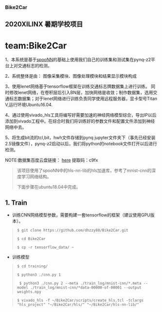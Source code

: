 ### Bike2Car

## 2020XILINX 暑期学校项目  
# team:Bike2Car

1、本系统是基于[spooNN](https://github.com/fpgasystems/spooNN)的基础上使用我们自己的训练集和测试集在pynq-z2平台上对交通标志的检测。

2、系统整体是由： 图像采集模块、图像处理模块和结果显示模块构成

3、使用lenet网络基于tensorflow框架在训练交通标志牌数据集上进行训练。
同时修改lenet网络，在卷积层后引入BN层，加快网络是收敛；制作数据集，选用交通标志数据集；对于lenet网络进行训练负责同学使用远程服务器，显卡型号Titan V,运行环境Ubuntu16.04.

4、通过使用vivado_hls工具将编写好需要加速的神经网络模型综合，导出IP以后添加到vivado工程中。在综合时我们将训练好的参数文件和配置文件添加到神经网络中去。

5、将生成bit流的tcl,bit，hwh文件存储到pynq jupyter文件夹下（事先已经安装2.5镜像文件），pynq-z2启动以后，我们将python的notebook文件打开以后进行检测。














NOTE:数据集百度云盘链接：
[here](https://pan.baidu.com/s/1T_M1QsgLPP7PS1eXq9i1cA) 
提取码：c9fx

> 该项目使用了spooNN中的hls-nn-lib的hls加速库，参考了mnist-cnn的深度学习网络结构。
>
> 下面步骤在ubuntu18.04中完成。

## 1. Train

- 训练CNN网络模型参数，需要构建一套tensorflow的框架（建议使用GPU版本）。

> `$ git clone https://github.com/dhzzy88/Bike2Car.git`
>
> `$ cd Bike2Car`
>
> `$ cp -r tensorflow_data/ ~`

- 训练模型

> `$ cd training/`
>
> `$ python3 ./cnn.py 1`
>
> ` $ python3 ./cnn.py 2 --meta ./train_log/mnist-cnn/*.meta --model ./train_log/mnist-cnn/*data-00000-of-00001 --output weights.npy`



> `$ vivado_hls -f ~/Bike2Car/scripts/create_hls.tcl -tclargs "hls_project" "~/Bike2Car/hls/" "~/Bike2Car/hls-nn-lib/"`



